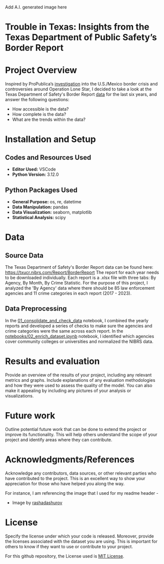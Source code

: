 Add A.I. generated image here

# Trouble in Texas: Insights from the Texas Department of Public Safety’s Border Report

# Project Overview

Inspired by ProPublica’s [investigation](https://www.propublica.org/article/texas-governor-brags-about-his-border-initiative-the-data-doesnt-back-him-up) into the U.S./Mexico border crisis and controversies around Operation Lone Star, I decided to take a look at the Texas Department of Safety's Border Report [data](https://txucr.nibrs.com/Report/BorderReport) for the last six years, and answer the following questions:

  - How accessible is the data?
  - How complete is the data?
  - What are the trends within the data?

# Installation and Setup

## Codes and Resources Used
- **Editor Used:**  VSCode
- **Python Version:** 3.12.0

## Python Packages Used
- **General Purpose:** os, re, datetime
- **Data Manipulation:** pandas
- **Data Visualization:** seaborn, matplotlib
- **Statistical Analysis:** scipy

# Data

## Source Data
The Texas Department of Safety's Border Report data can be found here: https://txucr.nibrs.com/Report/BorderReport
The report for each year needs to be downloaded individually. Each report is a .xlsx file with three tabs: By Agency, By Month, By Crime Statistic. For the purpose of this project, I analyzed the 'By Agency' data where there should be 85 law enforcement agencies and 11 crime categories in each report (2017 - 2023). 

## Data Preprocessing
In the [01_consolidate_and_check_data](https://github.com/ghgeist/texas_border_data_analysis/blob/main/notebooks/01_consolidate_and_check_data.ipynb) notebook, I combined the yearly reports and developed a series of checks to make sure the agencies and crime categories were the same across each report. In the [notebooks/02_enrich_dataset.ipynb](https://github.com/ghgeist/texas_border_data_analysis/blob/main/notebooks/02_enrich_dataset.ipynb) notebook, I identified which agencies cover community colleges or universities and normalized the NIBRS data.

# Results and evaluation
Provide an overview of the results of your project, including any relevant metrics and graphs. Include explanations of any evaluation methodologies and how they were used to assess the quality of the model. You can also make it appealing by including any pictures of your analysis or visualizations.

# Future work
Outline potential future work that can be done to extend the project or improve its functionality. This will help others understand the scope of your project and identify areas where they can contribute.

# Acknowledgments/References
Acknowledge any contributors, data sources, or other relevant parties who have contributed to the project. This is an excellent way to show your appreciation for those who have helped you along the way.

For instance, I am referencing the image that I used for my readme header - 
- Image by [rashadashurov](https://www.vectorstock.com/royalty-free-vector/data-science-cartoon-template-with-flat-elements-vector-27984292)

# License
Specify the license under which your code is released. Moreover, provide the licenses associated with the dataset you are using. This is important for others to know if they want to use or contribute to your project. 

For this github repository, the License used is [MIT License](https://opensource.org/license/mit/).
